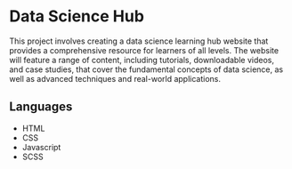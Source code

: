 # Data Science Hub
This project involves creating a data science learning hub website that provides a comprehensive resource for learners of all levels. 
The website will feature a range of content, including tutorials, downloadable videos, and case studies, that cover the fundamental concepts of data science, as well as advanced techniques and real-world applications.

## Languages
- HTML
- CSS
- Javascript
- SCSS
